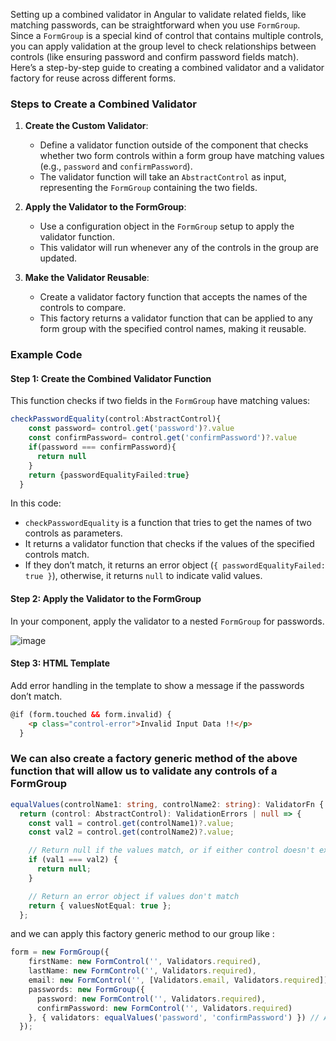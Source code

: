 Setting up a combined validator in Angular to validate related fields, like matching passwords, can be straightforward when you use `FormGroup`. Since a `FormGroup` is a special kind of control that contains multiple controls, you can apply validation at the group level to check relationships between controls (like ensuring password and confirm password fields match). Here’s a step-by-step guide to creating a combined validator and a validator factory for reuse across different forms.

### Steps to Create a Combined Validator

1. **Create the Custom Validator**:
   - Define a validator function outside of the component that checks whether two form controls within a form group have matching values (e.g., `password` and `confirmPassword`).
   - The validator function will take an `AbstractControl` as input, representing the `FormGroup` containing the two fields.

2. **Apply the Validator to the FormGroup**:
   - Use a configuration object in the `FormGroup` setup to apply the validator function.
   - This validator will run whenever any of the controls in the group are updated.

3. **Make the Validator Reusable**:
   - Create a validator factory function that accepts the names of the controls to compare.
   - This factory returns a validator function that can be applied to any form group with the specified control names, making it reusable.

### Example Code

#### Step 1: Create the Combined Validator Function

This function checks if two fields in the `FormGroup` have matching values:

```typescript
checkPasswordEquality(control:AbstractControl){
    const password= control.get('password')?.value
    const confirmPassword= control.get('confirmPassword')?.value
    if(password === confirmPassword){
      return null
    }
    return {passwordEqualityFailed:true}
  }
```

In this code:
- `checkPasswordEquality` is a function that tries to get the names of two controls as parameters.
- It returns a validator function that checks if the values of the specified controls match.
- If they don’t match, it returns an error object (`{ passwordEqualityFailed: true }`), otherwise, it returns `null` to indicate valid values.

#### Step 2: Apply the Validator to the FormGroup

In your component, apply the validator to a nested `FormGroup` for passwords.

![image](https://github.com/user-attachments/assets/b6ca3e4e-383e-4bb7-9635-723af3afe18c)


#### Step 3: HTML Template

Add error handling in the template to show a message if the passwords don’t match.

```html
@if (form.touched && form.invalid) {
    <p class="control-error">Invalid Input Data !!</p>
  }
```


### We can also create a factory generic method of the above function that will allow us to validate any controls of a FormGroup

```typescript
equalValues(controlName1: string, controlName2: string): ValidatorFn {
  return (control: AbstractControl): ValidationErrors | null => {
    const val1 = control.get(controlName1)?.value;
    const val2 = control.get(controlName2)?.value;

    // Return null if the values match, or if either control doesn't exist (valid)
    if (val1 === val2) {
      return null;
    }

    // Return an error object if values don't match
    return { valuesNotEqual: true };
  };
```

and we can apply this factory generic method to our group like :

```typescript
form = new FormGroup({
    firstName: new FormControl('', Validators.required),
    lastName: new FormControl('', Validators.required),
    email: new FormControl('', [Validators.email, Validators.required]),
    passwords: new FormGroup({
      password: new FormControl('', Validators.required),
      confirmPassword: new FormControl('', Validators.required)
    }, { validators: equalValues('password', 'confirmPassword') }) // Applying the combined validator
  });
```
